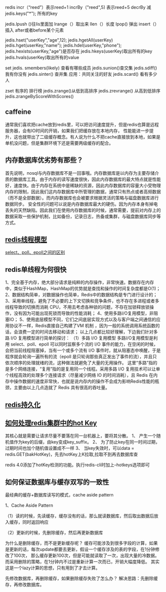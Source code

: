 
redis     incr（“reed”）表示reed+1
incrBy（"reed",5)  表示reed+5
decrBy  减
jedis.keys("*");  所有的key

jedis.lpush ()往lis里面加
lrange（）取出来
llen（）长度
lpop() 弹出
insert（）插入  after或者before某个元素  

jedis.hset("userKey","age",12);
jedis.hgetAll(userKey)
jedis.hget(userKey,"name");
jedis.hdel(userKey,"phone");
jedis.hexists(userKey,"age")是否存在
jedis.hkeys(userKey)取出所有的key
jedis.hvals(userKey)取出所有的value


set
jedis. smembers(likely) 查看有哪些成员
jedis.sunion()查交集
jedis.sdiff()   我有你没有
jedis.sinter() 查并集    应用：共同关注的好友
jedis.scard()  看有多少人


zset  有序的
排行榜
jedis.zrange()从低到高排序
jedis.zrevrange() 从高到低排序
jedis.zrangeByScoreWithScores() 

## caffeine
通常我们喜欢把cache放到redis里，可以把访问速度提升，但是redis也算是远程服务器，会有IO时间的开销，如果我们把缓存放在本地内存，
性能能进一步提升，这也就带出了二级缓存概念。有人说为什么不把cache直接放到本地，如果是单机没问题，但是集群环境下还是需要两级缓存的配合。



## 内存数据库优劣势有那些？

首先说明，nosql与内存数据库不是一回事哦。内存数据库是以内存为主要存储介质的数据库工具。由于内存的读写速度很快，因此内存数据库的最大特点就是性能好，速度快。由于内存在系统中是稀缺的资源，因此内存数据库的容量大小受物理内存的限制，因此我们这内存数据库中所管理的数据，通常只有热点或者高频数据（而不是全部数据）。而内存数据库也会被要求根据灵活的策略与磁盘数据库进行数据同步。
安全性的问题可以说是内存数据库最大的硬伤。因为内存本身有掉电丢失的天然缺陷。因此我们在使用内存数据库的时候，通常需要，提前对内存上的数据采取一些保护机制，比如备份，记录日志，热备或集群，与磁盘数据库同步等方式。

## [redis线程模型](https://blog.csdn.net/reed1991/article/details/101352104)
[select、poll、epoll之间的区别](https://blog.csdn.net/reed1991/article/details/53442946)


## redis单线程为何很快
1、完全基于内存，绝大部分请求是纯粹的内存操作，非常快速。数据存在内存中，类似于HashMap，HashMap的优势就是查找和操作的时间复杂度都是O(1)；
2、数据结构简单，对数据操作也简单，Redis中的数据结构是专门进行设计的；
3、采用单线程，避免了不必要的上下文切换和竞争条件，也不存在多进程或者多线程导致的切换而消耗 CPU，不用去考虑各种锁的问题，不存在加锁释放锁操作，没有因为可能出现死锁而导致的性能消耗；
4、使用多路I/O复用模型，非阻塞IO；
5、使用底层模型不同，它们之间底层实现方式以及与客户端之间通信的应用协议不一样，Redis直接自己构建了VM 机制 ，因为一般的系统调用系统函数的话，会浪费一定的时间去移动和请求；
以上几点都比较好理解，下边我们针对多路 I/O 复用模型进行简单的探讨：
（1）多路 I/O 复用模型
多路I/O复用模型是利用 select、poll、epoll 可以同时监察多个流的 I/O 事件的能力，在空闲的时候，会把当前线程阻塞掉，当有一个或多个流有 I/O 事件时，就从阻塞态中唤醒，于是程序就会轮询一遍所有的流（epoll 是只轮询那些真正发出了事件的流），并且只依次顺序的处理就绪的流，这种做法就避免了大量的无用操作。
这里“多路”指的是多个网络连接，“复用”指的是复用同一个线程。采用多路 I/O 复用技术可以让单个线程高效的处理多个连接请求（尽量减少网络 IO 的时间消耗），且 Redis 在内存中操作数据的速度非常快，也就是说内存内的操作不会成为影响Redis性能的瓶颈，主要由以上几点造就了 Redis 具有很高的吞吐量。


## [redis持久化](https://blog.csdn.net/reed1991/article/details/53123485)

## [如何处理redis集群中的hot Key](https://blog.csdn.net/reed1991/article/details/56956765)
其核心就是需要让请求尽量不要落在同一台机器上，要将其分散。
1、 产生一个随机值作为key的后缀，由key变成key_suffix。
2、 为了防止key在同一时间过期，过期时间也加个随机值设置成不一样
3、 当key失效时，可以data = redis.GET(bakHotKey)，先去hotKey上K拉取,拉取不到再去数据库查

redis 4.0添加了hotKey检测的功能。执行redis-cli时加上–hotkeys选项即可

## 如何保证数据库与缓存双写的一致性
最经典的缓存+数据库读写的模式，cache aside pattern

1、Cache Aside Pattern

（1）读的时候，先读缓存，缓存没有的话，那么就读数据库，然后取出数据后放入缓存，同时返回响应

（2）更新的时候，先删除缓存，然后再更新数据库

为什么是删除缓存，而不是更新缓存呢？
缓存可能涉及到很多字段的计算，如果是更新的话，每次update都要去更新，假设一个缓存涉及的表的字段，在1分钟修改了100次，
那么缓存更新100次，但是可能就读取了一次，出现大量的冷数据。
而采用删除的策略，在1分钟内不过是重新计算一次而已，开销大幅度降低。 其实这是一个lazy计算的思想，只有用到了才去计算。

先修改数据库，再删除缓存，如果删除缓存失败了怎么办？
解决思路：先删除缓存，再修改数据库。



